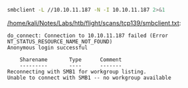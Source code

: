 ```bash
smbclient -L //10.10.11.187 -N -I 10.10.11.187 2>&1
```

[/home/kali/Notes/Labs/htb/flight/scans/tcp139/smbclient.txt](file:///home/kali/Notes/Labs/htb/flight/scans/tcp139/smbclient.txt):

```
do_connect: Connection to 10.10.11.187 failed (Error NT_STATUS_RESOURCE_NAME_NOT_FOUND)
Anonymous login successful

	Sharename       Type      Comment
	---------       ----      -------
Reconnecting with SMB1 for workgroup listing.
Unable to connect with SMB1 -- no workgroup available


```
